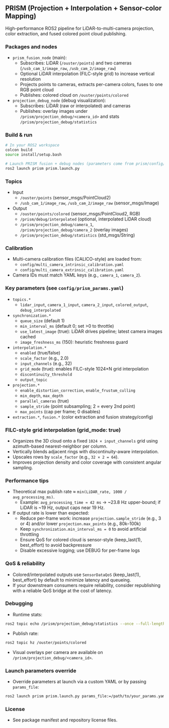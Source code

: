 ## PRISM (Projection + Interpolation + Sensor-color Mapping)

High-performance ROS2 pipeline for LiDAR-to-multi-camera projection, color extraction, and fused colored point cloud publishing.

### Packages and nodes
- `prism_fusion_node` (main):
  - Subscribes: LiDAR (`/ouster/points`) and two cameras (`/usb_cam_1/image_raw`, `/usb_cam_2/image_raw`)
  - Optional LiDAR interpolation (FILC-style grid) to increase vertical resolution
  - Projects points to cameras, extracts per-camera colors, fuses to one RGB point cloud
  - Publishes: colored cloud on `/ouster/points/colored`
- `projection_debug_node` (debug visualization):
  - Subscribes: LiDAR (raw or interpolated) and cameras
  - Publishes: overlay images under `/prism/projection_debug/<camera_id>` and stats `/prism/projection_debug/statistics`

### Build & run
```bash
# In your ROS2 workspace
colcon build
source install/setup.bash

# Launch PRISM fusion + debug nodes (parameters come from prism/config/prism_params.yaml)
ros2 launch prism prism.launch.py
```

### Topics
- Input
  - `/ouster/points` (sensor_msgs/PointCloud2)
  - `/usb_cam_1/image_raw`, `/usb_cam_2/image_raw` (sensor_msgs/Image)
- Output
  - `/ouster/points/colored` (sensor_msgs/PointCloud2, RGB)
  - `/prism/debug/interpolated` (optional, interpolated LiDAR cloud)
  - `/prism/projection_debug/camera_1`, `/prism/projection_debug/camera_2` (overlay images)
  - `/prism/projection_debug/statistics` (std_msgs/String)

### Calibration
- Multi-camera calibration files (CALICO-style) are loaded from:
  - `config/multi_camera_intrinsic_calibration.yaml`
  - `config/multi_camera_extrinsic_calibration.yaml`
- Camera IDs must match YAML keys (e.g., `camera_1`, `camera_2`).

### Key parameters (see `config/prism_params.yaml`)
- `topics.*`
  - `lidar_input`, `camera_1_input`, `camera_2_input`, `colored_output`, `debug_interpolated`
- `synchronization.*`
  - `queue_size` (default 1)
  - `min_interval_ms` (default 0; set >0 to throttle)
  - `use_latest_image` (true): LiDAR drives pipeline; latest camera images cached
  - `image_freshness_ms` (150): heuristic freshness guard
- `interpolation.*`
  - `enabled` (true/false)
  - `scale_factor` (e.g., 2.0)
  - `input_channels` (e.g., 32)
  - `grid_mode` (true): enables FILC-style 1024×N grid interpolation
  - `discontinuity_threshold`
  - `output_topic`
- `projection.*`
  - `enable_distortion_correction`, `enable_frustum_culling`
  - `min_depth`, `max_depth`
  - `parallel_cameras` (true)
  - `sample_stride` (point subsampling; 2 = every 2nd point)
  - `max_points` (cap per frame; 0 disables)
- `extraction.*`, `fusion.*` (color extraction and fusion strategy/config)

### FILC-style grid interpolation (grid_mode: true)
- Organizes the 3D cloud onto a fixed `1024 × input_channels` grid using azimuth-based nearest-neighbor per column.
- Vertically blends adjacent rings with discontinuity-aware interpolation.
- Upscales rows by `scale_factor` (e.g., `32 × 2 = 64`).
- Improves projection density and color coverage with consistent angular sampling.

### Performance tips
- Theoretical max publish rate ≈ `min(LiDAR_rate, 1000 / avg_processing_ms)`.
  - Example: `avg_processing_time ≈ 42 ms` → ~23.8 Hz upper-bound; if LiDAR is ~19 Hz, output caps near 19 Hz.
- If output rate is lower than expected:
  - Reduce per-frame work: increase `projection.sample_stride` (e.g., 3 or 4) and/or lower `projection.max_points` (e.g., 80k–100k)
  - Keep `synchronization.min_interval_ms = 0` to avoid artificial throttling
  - Ensure QoS for colored cloud is sensor-style (keep_last(1), best_effort) to avoid backpressure
  - Disable excessive logging; use DEBUG for per-frame logs

### QoS & reliability
- Colored/interpolated outputs use `SensorDataQoS` (keep_last(1), best_effort) by default to minimize latency and queueing.
- If your downstream consumers require reliability, consider republishing with a reliable QoS bridge at the cost of latency.

### Debugging
- Runtime stats:
```bash
ros2 topic echo /prism/projection_debug/statistics --once --full-length --truncate-length 0
```
- Publish rate:
```bash
ros2 topic hz /ouster/points/colored
```
- Visual overlays per camera are available on `/prism/projection_debug/<camera_id>`.

### Launch parameters override
- Override parameters at launch via a custom YAML or by passing `params_file`:
```bash
ros2 launch prism prism.launch.py params_file:=/path/to/your_params.yaml
```

### License
- See package manifest and repository license files.
